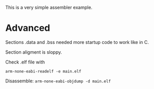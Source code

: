 This is a very simple assembler example.

# Advanced

Sections .data and .bss needed more startup code to work like in C.

Section aligment is sloppy.

Check .elf file with

`arm-none-eabi-readelf -e main.elf`

Disassemble:
`arm-none-eabi-objdump -d main.elf`
